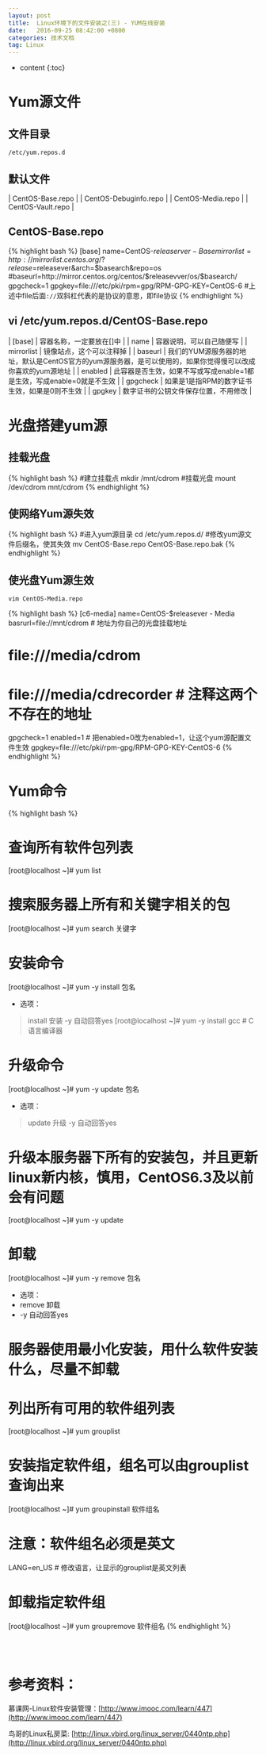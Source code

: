 ```yaml
---
layout: post
title:  Linux环境下的文件安装之(三) - YUM在线安装
date:   2016-09-25 08:42:00 +0800
categories: 技术文档
tag: Linux
---
```


* content
{:toc}


Yum源文件
==============================

文件目录
------------------------------

`/etc/yum.repos.d`

默认文件
------------------------------

| CentOS-Base.repo      |
| CentOS-Debuginfo.repo | 
| CentOS-Media.repo     |
| CentOS-Vault.repo     |

CentOS-Base.repo
------------------------------

{% highlight bash %}
[base]
name=CentOS-$releaserver - Base
mirrorlist=http://mirrorlist.centos.org/?release=$releasever&arch=$basearch&repo=os
#baseurl=http://mirror.centos.org/centos/$releasevver/os/$basearch/
gpgcheck=1
gpgkey=file:///etc/pki/rpm=gpg/RPM-GPG-KEY=CentOS-6
#上述中file后面`://`双斜杠代表的是协议的意思，即file协议
{% endhighlight %}

vi /etc/yum.repos.d/CentOS-Base.repo
------------------------------

| [base]     | 容器名称，一定要放在[]中 |
| name       | 容器说明，可以自己随便写 |
| mirrorlist | 镜像站点，这个可以注释掉 |
| baseurl    | 我们的YUM源服务器的地址，默认是CentOS官方的yum源服务器，是可以使用的，如果你觉得慢可以改成你喜欢的yum源地址 |
| enabled    | 此容器是否生效，如果不写或写成enable=1都是生效，写成enable=0就是不生效 |
| gpgcheck   | 如果是1是指RPM的数字证书生效，如果是0则不生效 |
| gpgkey     | 数字证书的公钥文件保存位置，不用修改 |


光盘搭建yum源
==============================

挂载光盘
------------------------------

{% highlight bash %}
#建立挂载点
mkdir /mnt/cdrom
#挂载光盘
mount /dev/cdrom mnt/cdrom
{% endhighlight %}

使网络Yum源失效
------------------------------

{% highlight bash %}
#进入yum源目录
cd /etc/yum.repos.d/
#修改yum源文件后缀名，使其失效
mv CentOS-Base.repo CentOS-Base.repo.bak
{% endhighlight %}

使光盘Yum源生效
------------------------------

`vim CentOS-Media.repo`

{% highlight bash %}
[c6-media]
name=CentOS-$releasever - Media
basrurl=file://mnt/cdrom  # 地址为你自己的光盘挂载地址
#		file:///media/cdrom
#		file:///media/cdrecorder # 注释这两个不存在的地址
gpgcheck=1
enabled=1  # 把enabled=0改为enabled=1，让这个yum源配置文件生效
gpgkey=file:///etc/pki/rpm-gpg/RPM-GPG-KEY-CentOS-6
{% endhighlight %}


Yum命令
==============================

{% highlight bash %}
# 查询所有软件包列表
[root@localhost ~]# yum list

# 搜索服务器上所有和关键字相关的包
[root@localhost ~]# yum search 关键字

# 安装命令
[root@localhost ~]# yum -y install 包名
 - 选项：
 > install 	安装
 > -y 		自动回答yes
[root@localhost ~]# yum -y install gcc 	# C语言编译器

# 升级命令
[root@localhost ~]# yum -y update 包名
 - 选项：
 > update 	升级
 > -y 		自动回答yes

# 升级本服务器下所有的安装包，并且更新linux新内核，慎用，CentOS6.3及以前会有问题
[root@localhost ~]# yum -y update

# 卸载
[root@localhost ~]# yum -y remove 包名
 - 选项：
 - remove	卸载
 - -y 		自动回答yes
# 服务器使用最小化安装，用什么软件安装什么，尽量不卸载

# 列出所有可用的软件组列表
[root@localhost ~]# yum grouplist

# 安装指定软件组，组名可以由grouplist查询出来
[root@localhost ~]# yum groupinstall 软件组名
# 注意：软件组名必须是英文
LANG=en_US # 修改语言，让显示的grouplist是英文列表

# 卸载指定软件组
[root@localhost ~]# yum groupremove 软件组名
{% endhighlight %}


<br />
<br />

参考资料：
===========================

慕课网-Linux软件安装管理：[http://www.imooc.com/learn/447](http://www.imooc.com/learn/447)

鸟哥的Linux私房菜: [http://linux.vbird.org/linux_server/0440ntp.php](http://linux.vbird.org/linux_server/0440ntp.php)

<br />
<br />